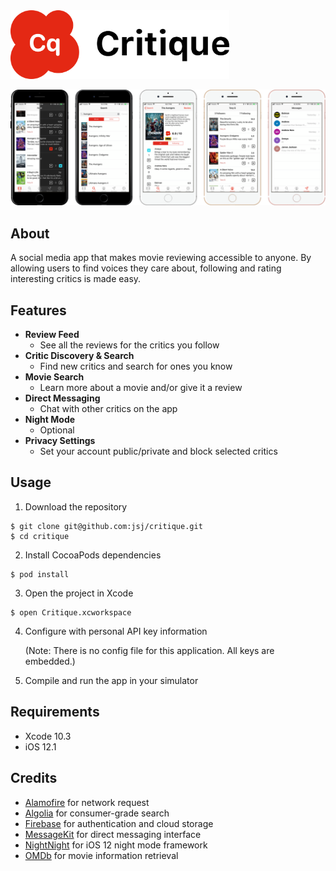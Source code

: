 <!--#  Critique-->
<!--![](Critique/Required/Assets.xcassets/Cq-logo.imageset/Cq-logo.png)-->

<img src="Critique/Required/Assets.xcassets/Cq-logo.imageset/Cq-logo.png" width="350">

![](Screenshots/All.png)

## About ##

A social media app that makes movie reviewing accessible to anyone. By allowing users to find voices they care about, following and rating interesting critics is made easy.

## Features ##

- **Review Feed**
  - See all the reviews for the critics you follow 
- **Critic Discovery & Search**
  - Find new critics and search for ones you know
- **Movie Search**
  - Learn more about a movie and/or give it a review
- **Direct Messaging**
  - Chat with other critics on the app
- **Night Mode**
  - Optional
- **Privacy Settings**
  - Set your account public/private and block selected critics

## Usage ##

1) Download the repository

```
$ git clone git@github.com:jsj/critique.git
$ cd critique
```

2) Install CocoaPods dependencies

```
$ pod install
```

3) Open the project in Xcode

```
$ open Critique.xcworkspace
```

4) Configure with personal API key information

    (Note: There is no config file for this application. All keys are embedded.)

5) Compile and run the app in your simulator

## Requirements ##

- Xcode 10.3
- iOS 12.1

## Credits ##


- [Alamofire][] for network request
- [Algolia][] for consumer-grade search
- [Firebase][] for authentication and cloud storage
- [MessageKit][] for direct messaging interface
- [NightNight][] for iOS 12 night mode framework
- [OMDb][] for movie information retrieval

[Alamofire]:https://github.com/Alamofire/Alamofire
[Algolia]:https://www.algolia.com/products/instantsearch/
[Firebase]:https://firebase.google.com/
[MessageKit]:https://github.com/MessageKit/MessageKit
[NightNight]:https://github.com/draveness/NightNight
[OMDb]:http://www.omdbapi.com
